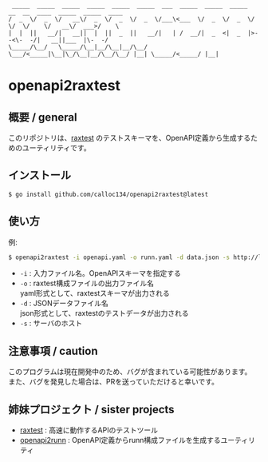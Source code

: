 ```
 _____  _____  _____  _____  _____  _____  ___  _____  _____  _____  __  __  ____  _____  _____  ____ 
/  _  \/  _  \/   __\/  _  \/  _  \/  _  \/___\<___  \/  _  \/  _  \/  \/  \/    \/   __\/  ___>/    \
|  |  ||   __/|   __||  |  ||  _  ||   __/|   | /  __/|  _  <|  _  |>-    -<\-  -/|   __||___  |\-  -/
\_____/\__/   \_____/\__|__/\__|__/\__/   \___/<_____|\__|\_/\__|__/\__/\__/ |__| \_____/<_____/ |__| 

```
# openapi2raxtest

## 概要 / general

このリポジトリは、[raxtest](https://github.com/calloc134/raxtest) のテストスキーマを、OpenAPI定義から生成するためのユーティリティです。

## インストール
```bash
$ go install github.com/calloc134/openapi2raxtest@latest
```

## 使い方

例:
```bash
$ openapi2raxtest -i openapi.yaml -o runn.yaml -d data.json -s http://localhost:8080
```

 - `-i` : 入力ファイル名。OpenAPIスキーマを指定する
 - `-o` : raxtest構成ファイルの出力ファイル名  
yaml形式として、raxtestスキーマが出力される
 - `-d` : JSONデータファイル名  
json形式として、raxtestのテストデータが出力される
 - `-s` : サーバのホスト

## 注意事項 / caution
このプログラムは現在開発中のため、バグが含まれている可能性があります。  
また、バグを発見した場合は、PRを送っていただけると幸いです。

## 姉妹プロジェクト / sister projects
 - [raxtest](https://github.com/calloc134/raxtest) : 高速に動作するAPIのテストツール
 - [openapi2runn](https://github.com/calloc134/openapi2runn) : OpenAPI定義からrunn構成ファイルを生成するユーティリティ